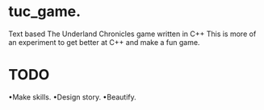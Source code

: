 # tuc_game.
Text based The Underland Chronicles game written in C++
This is more of an experiment to get better at C++ and make a fun game.

# TODO
•Make skills.
•Design story.
•Beautify.
